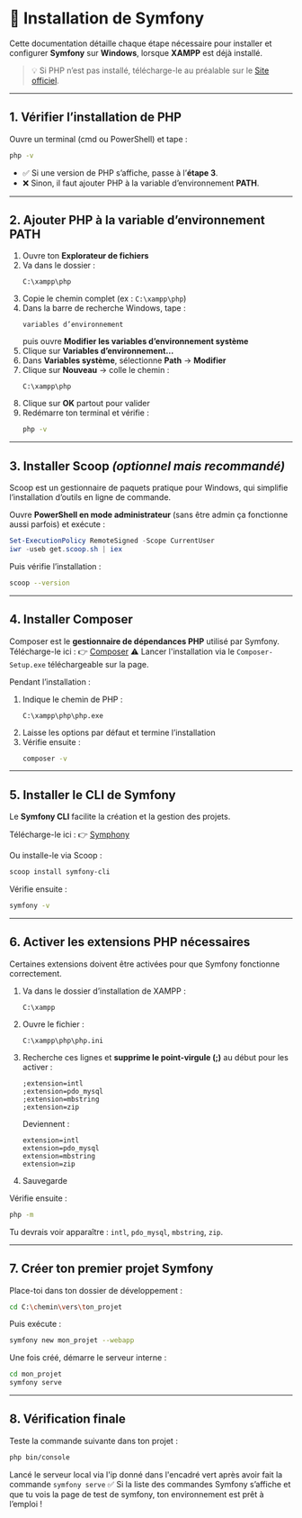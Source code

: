 # :compass: Installation de Symfony

Cette documentation détaille chaque étape nécessaire pour installer et configurer **Symfony** sur **Windows**, lorsque **XAMPP** est déjà installé.  
> :bulb: Si PHP n’est pas installé, télécharge-le au préalable sur le [Site officiel](https://www.windows.php.net/download/).

---

## 1. Vérifier l’installation de PHP

Ouvre un terminal (cmd ou PowerShell) et tape :

```bash
php -v
```

- :white_check_mark: Si une version de PHP s’affiche, passe à l’**étape 3**.  
- :x: Sinon, il faut ajouter PHP à la variable d’environnement **PATH**.

---

## 2. Ajouter PHP à la variable d’environnement PATH

1. Ouvre ton **Explorateur de fichiers**  
2. Va dans le dossier :
   ```
   C:\xampp\php
   ```
3. Copie le chemin complet (ex : `C:\xampp\php`)
4. Dans la barre de recherche Windows, tape :
   ```
   variables d’environnement
   ```
   puis ouvre **Modifier les variables d’environnement système**
5. Clique sur **Variables d’environnement…**
6. Dans **Variables système**, sélectionne **Path** → **Modifier**
7. Clique sur **Nouveau** → colle le chemin :
   ```
   C:\xampp\php
   ```
8. Clique sur **OK** partout pour valider
9. Redémarre ton terminal et vérifie :
   ```bash
   php -v
   ```

---

## 3. Installer Scoop *(optionnel mais recommandé)*

Scoop est un gestionnaire de paquets pratique pour Windows, qui simplifie l’installation d’outils en ligne de commande.

Ouvre **PowerShell en mode administrateur** (sans être admin ça fonctionne aussi parfois) et exécute :

```powershell
Set-ExecutionPolicy RemoteSigned -Scope CurrentUser
iwr -useb get.scoop.sh | iex
```

Puis vérifie l’installation :

```bash
scoop --version
```

---

## 4. Installer Composer

Composer est le **gestionnaire de dépendances PHP** utilisé par Symfony.  
Télécharge-le ici : :point_right: [Composer](https://getcomposer.org/download/)
:warning: Lancer l'installation via le  `Composer-Setup.exe` téléchargeable sur la page.

Pendant l’installation :
1. Indique le chemin de PHP :  
   ```
   C:\xampp\php\php.exe
   ```
2. Laisse les options par défaut et termine l’installation
3. Vérifie ensuite :
   ```bash
   composer -v
   ```

---

## 5. Installer le CLI de Symfony

Le **Symfony CLI** facilite la création et la gestion des projets.

Télécharge-le ici : :point_right: [Symphony](https://symfony.com/download)

Ou installe-le via Scoop :
```bash
scoop install symfony-cli
```

Vérifie ensuite :
```bash
symfony -v
```

---

## 6. Activer les extensions PHP nécessaires

Certaines extensions doivent être activées pour que Symfony fonctionne correctement.

1. Va dans le dossier d’installation de XAMPP :
   ```
   C:\xampp
   ```
2. Ouvre le fichier :
   ```
   C:\xampp\php\php.ini
   ```
3. Recherche ces lignes et **supprime le point-virgule (;)** au début pour les activer :
   ```
   ;extension=intl
   ;extension=pdo_mysql
   ;extension=mbstring
   ;extension=zip
   ```
   Deviennent :
   ```
   extension=intl
   extension=pdo_mysql
   extension=mbstring
   extension=zip
   ```
4. Sauvegarde

Vérifie ensuite :
```bash
php -m
```

Tu devrais voir apparaître : `intl`, `pdo_mysql`, `mbstring`, `zip`.

---

## 7. Créer ton premier projet Symfony

Place-toi dans ton dossier de développement :
```bash
cd C:\chemin\vers\ton_projet
```

Puis exécute :
```bash
symfony new mon_projet --webapp
```

Une fois créé, démarre le serveur interne :
```bash
cd mon_projet
symfony serve
```

---

## 8. Vérification finale

Teste la commande suivante dans ton projet :
```bash
php bin/console
```
Lancé le serveur local via l'ip donné dans l'encadré vert après avoir fait la commande `symfony serve`
:white_check_mark: Si la liste des commandes Symfony s’affiche et que tu vois la page de test de symfony, ton environnement est prêt à l’emploi !